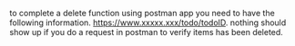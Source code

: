 to complete a delete function using postman app you need to have the following information.
https://www.xxxxx.xxx/todo/todoID.
nothing should show up if you do a request in postman to verify items has been deleted.